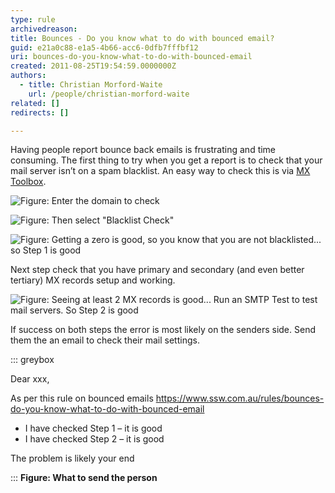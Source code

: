```yaml
---
type: rule
archivedreason: 
title: Bounces - Do you know what to do with bounced email?
guid: e21a0c88-e1a5-4b66-acc6-0dfb7fffbf12
uri: bounces-do-you-know-what-to-do-with-bounced-email
created: 2011-08-25T19:54:59.0000000Z
authors: 
  - title: Christian Morford-Waite
    url: /people/christian-morford-waite
related: []
redirects: []

---
```


Having people report bounce back emails is frustrating and time consuming. The first thing to try when you get a report is to check that your mail server isn’t on a spam blacklist. An easy way to check this is via [MX Toolbox](http://mxtoolbox.com/). 

<!--endintro-->

![Figure: Enter the domain to check](MXToolbox-1.jpg)

![Figure: Then select "Blacklist Check"](MXToolbox-2.jpg) 

![Figure: Getting a zero is good, so you know that you are not blacklisted... so Step 1 is good](MXToolbox-3.jpg)

Next step check that you have primary and secondary (and even better tertiary) MX records setup and working.

![Figure: Seeing at least 2 MX records is good... Run an SMTP Test to test mail servers. So Step 2 is good](MXToolbox-4.jpg)

If success on both steps the error is most likely on the senders side. Send them the an email to check their mail settings.

::: greybox

Dear xxx,

As per this rule on bounced emails https://www.ssw.com.au/rules/bounces-do-you-know-what-to-do-with-bounced-email

* I have checked Step 1 – it is good
* I have checked Step 2 – it is good

The problem is likely your end

:::
**Figure: What to send the person**
